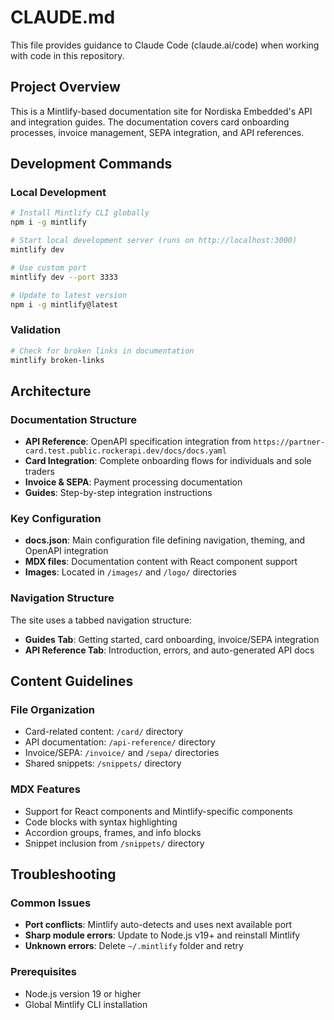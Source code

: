 # CLAUDE.md

This file provides guidance to Claude Code (claude.ai/code) when working with code in this repository.

## Project Overview

This is a Mintlify-based documentation site for Nordiska Embedded's API and integration guides. The documentation covers card onboarding processes, invoice management, SEPA integration, and API references.

## Development Commands

### Local Development
```bash
# Install Mintlify CLI globally
npm i -g mintlify

# Start local development server (runs on http://localhost:3000)
mintlify dev

# Use custom port
mintlify dev --port 3333

# Update to latest version
npm i -g mintlify@latest
```

### Validation
```bash
# Check for broken links in documentation
mintlify broken-links
```

## Architecture

### Documentation Structure
- **API Reference**: OpenAPI specification integration from `https://partner-card.test.public.rockerapi.dev/docs/docs.yaml`
- **Card Integration**: Complete onboarding flows for individuals and sole traders
- **Invoice & SEPA**: Payment processing documentation
- **Guides**: Step-by-step integration instructions

### Key Configuration
- **docs.json**: Main configuration file defining navigation, theming, and OpenAPI integration
- **MDX files**: Documentation content with React component support
- **Images**: Located in `/images/` and `/logo/` directories

### Navigation Structure
The site uses a tabbed navigation structure:
- **Guides Tab**: Getting started, card onboarding, invoice/SEPA integration
- **API Reference Tab**: Introduction, errors, and auto-generated API docs

## Content Guidelines

### File Organization
- Card-related content: `/card/` directory
- API documentation: `/api-reference/` directory  
- Invoice/SEPA: `/invoice/` and `/sepa/` directories
- Shared snippets: `/snippets/` directory

### MDX Features
- Support for React components and Mintlify-specific components
- Code blocks with syntax highlighting
- Accordion groups, frames, and info blocks
- Snippet inclusion from `/snippets/` directory

## Troubleshooting

### Common Issues
- **Port conflicts**: Mintlify auto-detects and uses next available port
- **Sharp module errors**: Update to Node.js v19+ and reinstall Mintlify
- **Unknown errors**: Delete `~/.mintlify` folder and retry

### Prerequisites
- Node.js version 19 or higher
- Global Mintlify CLI installation